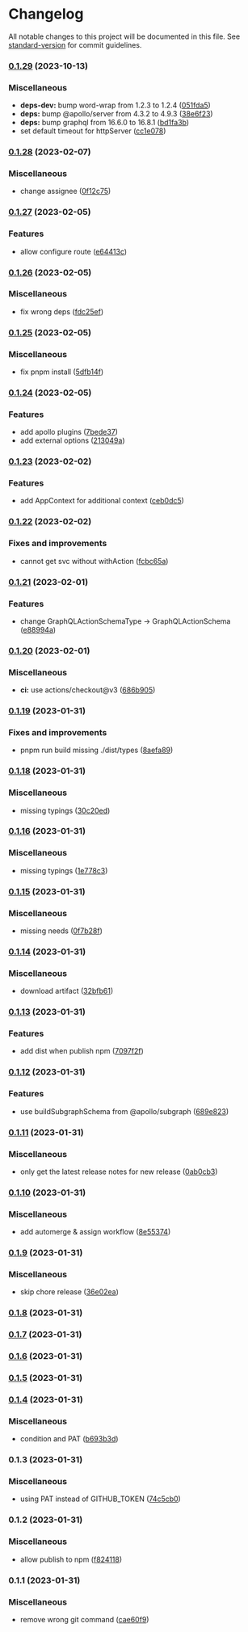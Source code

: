 # Changelog

All notable changes to this project will be documented in this file. See [standard-version](https://github.com/conventional-changelog/standard-version) for commit guidelines.

### [0.1.29](https://github.com/ltv/moleculer-apollo-server-mixin/branches/compare/v0.1.29%0Dv0.1.28) (2023-10-13)


### Miscellaneous

* **deps-dev:** bump word-wrap from 1.2.3 to 1.2.4 ([051fda5](https://github.com/ltv/moleculer-apollo-server-mixin/commits/051fda57ee029432d43a05c179b1990d5e27989d))
* **deps:** bump @apollo/server from 4.3.2 to 4.9.3 ([38e6f23](https://github.com/ltv/moleculer-apollo-server-mixin/commits/38e6f23a8bc0d06c8f95c82570478726c1d3508f))
* **deps:** bump graphql from 16.6.0 to 16.8.1 ([bd1fa3b](https://github.com/ltv/moleculer-apollo-server-mixin/commits/bd1fa3b6b4fc19d1d2d2d50c2e01a629064bbe63))
* set default timeout for httpServer ([cc1e078](https://github.com/ltv/moleculer-apollo-server-mixin/commits/cc1e07884d4c66fcfc2eca366ccd2edf25509531))

### [0.1.28](https://github.com/ltv/moleculer-apollo-server-mixin/branches/compare/v0.1.28%0Dv0.1.27) (2023-02-07)


### Miscellaneous

* change assignee ([0f12c75](https://github.com/ltv/moleculer-apollo-server-mixin/commits/0f12c75fc1c8320106a70ceb0a34640ff781f12c))

### [0.1.27](https://github.com/ltv/moleculer-apollo-server-mixin/branches/compare/v0.1.27%0Dv0.1.26) (2023-02-05)


### Features

* allow configure route ([e64413c](https://github.com/ltv/moleculer-apollo-server-mixin/commits/e64413c1f8f87e72171ffe2674a9fd431272924a))

### [0.1.26](https://github.com/ltv/moleculer-apollo-server-mixin/branches/compare/v0.1.26%0Dv0.1.25) (2023-02-05)


### Miscellaneous

* fix wrong deps ([fdc25ef](https://github.com/ltv/moleculer-apollo-server-mixin/commits/fdc25ef4945eb0ee3b03866f9af2edde9a75239d))

### [0.1.25](https://github.com/ltv/moleculer-apollo-server-mixin/branches/compare/v0.1.25%0Dv0.1.24) (2023-02-05)


### Miscellaneous

* fix pnpm install ([5dfb14f](https://github.com/ltv/moleculer-apollo-server-mixin/commits/5dfb14f6018c0001f3eb799eb41292ee96839c28))

### [0.1.24](https://github.com/ltv/moleculer-apollo-server-mixin/branches/compare/v0.1.24%0Dv0.1.23) (2023-02-05)


### Features

* add apollo plugins ([7bede37](https://github.com/ltv/moleculer-apollo-server-mixin/commits/7bede37fd8863b074ba7fbb759fd386fd5a944eb))
* add external options ([213049a](https://github.com/ltv/moleculer-apollo-server-mixin/commits/213049abc7c9f9119c2f8277f36cfeea0c3d4d84))

### [0.1.23](https://github.com/ltv/moleculer-apollo-server-mixin/branches/compare/v0.1.23%0Dv0.1.22) (2023-02-02)


### Features

* add AppContext for additional context ([ceb0dc5](https://github.com/ltv/moleculer-apollo-server-mixin/commits/ceb0dc51bc15dc50f8d1c5f71e1597f0466b73cf))

### [0.1.22](https://github.com/ltv/moleculer-apollo-server-mixin/branches/compare/v0.1.22%0Dv0.1.21) (2023-02-02)


### Fixes and improvements

* cannot get svc without withAction ([fcbc65a](https://github.com/ltv/moleculer-apollo-server-mixin/commits/fcbc65ac9420bad96c71060e480101e4846c3921))

### [0.1.21](https://github.com/ltv/moleculer-apollo-server-mixin/branches/compare/v0.1.21%0Dv0.1.20) (2023-02-01)


### Features

* change GraphQLActionSchemaType -> GraphQLActionSchema ([e88994a](https://github.com/ltv/moleculer-apollo-server-mixin/commits/e88994a9699da2c1f2c8b211a8449337f3ff0fe1))

### [0.1.20](https://github.com/ltv/moleculer-apollo-server-mixin/branches/compare/v0.1.20%0Dv0.1.19) (2023-02-01)


### Miscellaneous

* **ci:** use actions/checkout@v3 ([686b905](https://github.com/ltv/moleculer-apollo-server-mixin/commits/686b905b8950e6d5d7d38ff3760d8743231662f0))

### [0.1.19](https://github.com/ltv/moleculer-apollo-server-mixin/branches/compare/v0.1.19%0Dv0.1.18) (2023-01-31)


### Fixes and improvements

* pnpm run build missing ./dist/types ([8aefa89](https://github.com/ltv/moleculer-apollo-server-mixin/commits/8aefa8965bc772ce1734669e41a5d794ceadfe77))

### [0.1.18](https://github.com/ltv/moleculer-apollo-server-mixin/branches/compare/v0.1.18%0Dv0.1.16) (2023-01-31)


### Miscellaneous

* missing typings ([30c20ed](https://github.com/ltv/moleculer-apollo-server-mixin/commits/30c20edc8d0956bcd0b459a3bad29bd18a07451c))

### [0.1.16](https://github.com/ltv/moleculer-apollo-server-mixin/branches/compare/v0.1.16%0Dv0.1.15) (2023-01-31)


### Miscellaneous

* missing typings ([1e778c3](https://github.com/ltv/moleculer-apollo-server-mixin/commits/1e778c37998d72656e35b695f879d1c25f760210))

### [0.1.15](https://github.com/ltv/moleculer-apollo-server-mixin/branches/compare/v0.1.15%0Dv0.1.14) (2023-01-31)


### Miscellaneous

* missing needs ([0f7b28f](https://github.com/ltv/moleculer-apollo-server-mixin/commits/0f7b28ffbec98545ff8bf5e3a6502ddf66ce2d6d))

### [0.1.14](https://github.com/ltv/moleculer-apollo-server-mixin/branches/compare/v0.1.14%0Dv0.1.13) (2023-01-31)


### Miscellaneous

* download artifact ([32bfb61](https://github.com/ltv/moleculer-apollo-server-mixin/commits/32bfb61f16bca8cc5cc44184e952854de3a3fd71))

### [0.1.13](https://github.com/ltv/moleculer-apollo-server-mixin/branches/compare/v0.1.13%0Dv0.1.12) (2023-01-31)


### Features

* add dist when publish npm ([7097f2f](https://github.com/ltv/moleculer-apollo-server-mixin/commits/7097f2f03d18e081a69e06137403e060cd005320))

### [0.1.12](https://github.com/ltv/moleculer-apollo-server-mixin/branches/compare/v0.1.12%0Dv0.1.11) (2023-01-31)


### Features

* use buildSubgraphSchema from @apollo/subgraph ([689e823](https://github.com/ltv/moleculer-apollo-server-mixin/commits/689e8239ae801205ce7efd289c4e76883ecf6977))

### [0.1.11](https://github.com/ltv/moleculer-apollo-server-mixin/branches/compare/v0.1.11%0Dv0.1.10) (2023-01-31)


### Miscellaneous

* only get the latest release notes for new release ([0ab0cb3](https://github.com/ltv/moleculer-apollo-server-mixin/commits/0ab0cb3ecb78d2de7765c53f1ecf7007b98e0b7e))

### [0.1.10](https://github.com/ltv/moleculer-apollo-server-mixin/branches/compare/v0.1.10%0Dv0.1.9) (2023-01-31)


### Miscellaneous

* add automerge & assign workflow ([8e55374](https://github.com/ltv/moleculer-apollo-server-mixin/commits/8e5537413c5665678cab72c14ef1c4c8ce18f21a))

### [0.1.9](https://github.com/ltv/moleculer-apollo-server-mixin/branches/compare/v0.1.9%0Dv0.1.8) (2023-01-31)


### Miscellaneous

* skip chore release ([36e02ea](https://github.com/ltv/moleculer-apollo-server-mixin/commits/36e02eab90b8b2eaacaca98930cb1c88110c09ae))

### [0.1.8](https://github.com/ltv/moleculer-apollo-server-mixin/branches/compare/v0.1.8%0Dv0.1.7) (2023-01-31)

### [0.1.7](https://github.com/ltv/moleculer-apollo-server-mixin/branches/compare/v0.1.7%0Dv0.1.6) (2023-01-31)

### [0.1.6](https://github.com/ltv/moleculer-apollo-server-mixin/branches/compare/v0.1.6%0Dv0.1.5) (2023-01-31)

### [0.1.5](https://github.com/ltv/moleculer-apollo-server-mixin/branches/compare/v0.1.5%0Dv0.1.4) (2023-01-31)

### [0.1.4](https://github.com/ltv/moleculer-apollo-server-mixin/branches/compare/v0.1.4%0Dv0.1.3) (2023-01-31)


### Miscellaneous

* condition and PAT ([b693b3d](https://github.com/ltv/moleculer-apollo-server-mixin/commits/b693b3da7f97081f4c171ccbce3deba7af5ffebe))

### 0.1.3 (2023-01-31)


### Miscellaneous

* using PAT instead of GITHUB_TOKEN ([74c5cb0](https://github.com/ltv/moleculer-apollo-server-mixin/commits/74c5cb01324d701a0b5a88e0c057e18ce7ecc745))

### 0.1.2 (2023-01-31)


### Miscellaneous

* allow publish to npm ([f824118](https://github.com/ltv/moleculer-apollo-server-mixin/commits/f8241180eae455345aa14922c6a31dbc715c58d0))

### 0.1.1 (2023-01-31)


### Miscellaneous

* remove wrong git command ([cae60f9](https://github.com/ltv/moleculer-apollo-server-mixin/commits/cae60f9d8c154ad6b6a7476965c2806e4a800d46))
